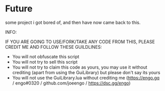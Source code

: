 # Future
some project i got bored of, and then have now came back to this.


INFO:

IF YOU ARE GOING TO USE/FORK/TAKE ANY CODE FROM THIS, PLEASE CREDIT ME AND FOLLOW THESE GUILDLINES:

- You will not obfuscate this script
- You will not try to sell this script
- You will not try to claim this code as yours, you may use it without crediting (apart from using the GuiLibrary) but please don't say its yours
- You will not use the GuiLibrary.lua without crediting me (https://engo.gq / engo#0320 / github.com/joeengo / https://dsc.gg/engo)
